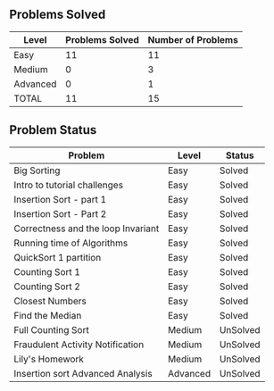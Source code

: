 Problems Solved
---
|Level|Problems Solved|Number of Problems|
|-----|---------------|------------------|
|Easy|11|11|
|Medium|0|3|
|Advanced|0|1|
|TOTAL|11|15|


Problem Status
---
|Problem|Level|Status|
|-------|-----|------|
|Big Sorting|Easy|Solved|
|Intro to tutorial challenges|Easy|Solved|
|Insertion Sort - part 1|Easy|Solved|
|Insertion Sort - Part 2|Easy|Solved|
|Correctness and the loop Invariant|Easy|Solved|
|Running time of Algorithms|Easy|Solved|
|QuickSort 1 partition|Easy|Solved|
|Counting Sort 1|Easy|Solved|
|Counting Sort 2|Easy|Solved|
|Closest Numbers|Easy|Solved|
|Find the Median|Easy|Solved|
|Full Counting Sort|Medium|UnSolved|
|Fraudulent Activity Notification|Medium|UnSolved|
|Lily's Homework|Medium|UnSolved|
|Insertion sort Advanced Analysis|Advanced|UnSolved|
